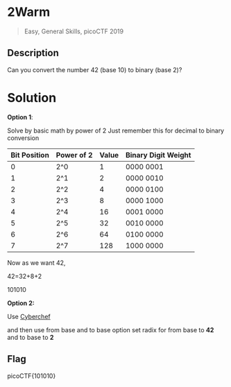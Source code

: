 # 2Warm
> Easy, General Skills, picoCTF 2019
## Description
Can you convert the number 42 (base 10) to binary (base 2)?

# Solution
**Option 1**:

Solve by basic math by power of 2
Just remember this for decimal to binary conversion

| Bit Position | Power of 2 | Value   | Binary Digit Weight |
|--------------|------------|---------|----------------------|
| 0            | 2^0        | 1       | 0000 0001            |
| 1            | 2^1        | 2       | 0000 0010            |
| 2            | 2^2        | 4       | 0000 0100            |
| 3            | 2^3        | 8       | 0000 1000            |
| 4            | 2^4        | 16      | 0001 0000            |
| 5            | 2^5        | 32      | 0010 0000            |
| 6            | 2^6        | 64      | 0100 0000            |
| 7            | 2^7        | 128     | 1000 0000            |

Now as we want 42, 

42=32+8+2

101010

**Option 2:**

Use [Cyberchef](https://cyberchef.io/)

and then use from base and to base option set radix for from base to **42** and to base to **2**

## Flag

picoCTF{101010}
